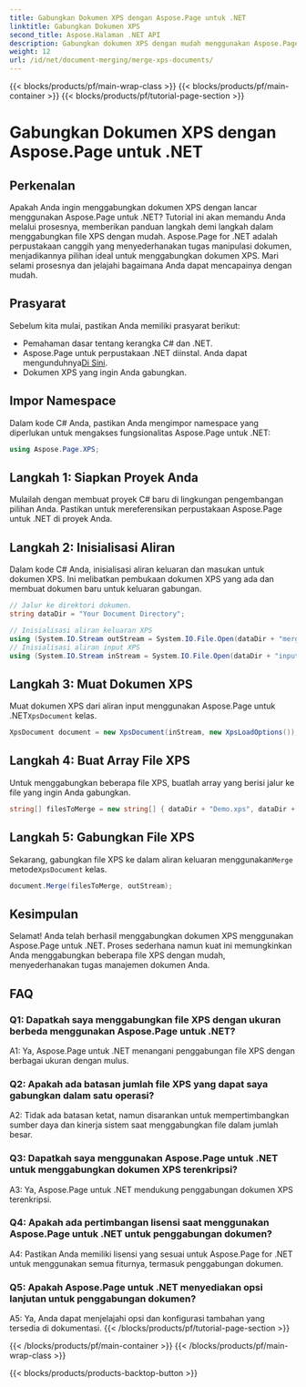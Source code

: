 ```yaml
---
title: Gabungkan Dokumen XPS dengan Aspose.Page untuk .NET
linktitle: Gabungkan Dokumen XPS
second_title: Aspose.Halaman .NET API
description: Gabungkan dokumen XPS dengan mudah menggunakan Aspose.Page untuk .NET. Ikuti panduan langkah demi langkah kami untuk pengelolaan dokumen yang lancar.
weight: 12
url: /id/net/document-merging/merge-xps-documents/
---
```


{{< blocks/products/pf/main-wrap-class >}}
{{< blocks/products/pf/main-container >}}
{{< blocks/products/pf/tutorial-page-section >}}

# Gabungkan Dokumen XPS dengan Aspose.Page untuk .NET

## Perkenalan

Apakah Anda ingin menggabungkan dokumen XPS dengan lancar menggunakan Aspose.Page untuk .NET? Tutorial ini akan memandu Anda melalui prosesnya, memberikan panduan langkah demi langkah dalam menggabungkan file XPS dengan mudah. Aspose.Page for .NET adalah perpustakaan canggih yang menyederhanakan tugas manipulasi dokumen, menjadikannya pilihan ideal untuk menggabungkan dokumen XPS. Mari selami prosesnya dan jelajahi bagaimana Anda dapat mencapainya dengan mudah.

## Prasyarat

Sebelum kita mulai, pastikan Anda memiliki prasyarat berikut:

- Pemahaman dasar tentang kerangka C# dan .NET.
-  Aspose.Page untuk perpustakaan .NET diinstal. Anda dapat mengunduhnya[Di Sini](https://releases.aspose.com/page/net/).
- Dokumen XPS yang ingin Anda gabungkan.

## Impor Namespace

Dalam kode C# Anda, pastikan Anda mengimpor namespace yang diperlukan untuk mengakses fungsionalitas Aspose.Page untuk .NET:

```csharp
using Aspose.Page.XPS;
```

## Langkah 1: Siapkan Proyek Anda

Mulailah dengan membuat proyek C# baru di lingkungan pengembangan pilihan Anda. Pastikan untuk mereferensikan perpustakaan Aspose.Page untuk .NET di proyek Anda.

## Langkah 2: Inisialisasi Aliran

Dalam kode C# Anda, inisialisasi aliran keluaran dan masukan untuk dokumen XPS. Ini melibatkan pembukaan dokumen XPS yang ada dan membuat dokumen baru untuk keluaran gabungan.

```csharp
// Jalur ke direktori dokumen.
string dataDir = "Your Document Directory";

// Inisialisasi aliran keluaran XPS
using (System.IO.Stream outStream = System.IO.File.Open(dataDir + "mergedXPSfiles.xps", System.IO.FileMode.OpenOrCreate, System.IO.FileAccess.Write))
// Inisialisasi aliran input XPS
using (System.IO.Stream inStream = System.IO.File.Open(dataDir + "input.xps", System.IO.FileMode.Open))
```

## Langkah 3: Muat Dokumen XPS

 Muat dokumen XPS dari aliran input menggunakan Aspose.Page untuk .NET`XpsDocument` kelas.

```csharp
XpsDocument document = new XpsDocument(inStream, new XpsLoadOptions());
```

## Langkah 4: Buat Array File XPS

Untuk menggabungkan beberapa file XPS, buatlah array yang berisi jalur ke file yang ingin Anda gabungkan.

```csharp
string[] filesToMerge = new string[] { dataDir + "Demo.xps", dataDir + "sample.xps" };
```

## Langkah 5: Gabungkan File XPS

 Sekarang, gabungkan file XPS ke dalam aliran keluaran menggunakan`Merge` metode`XpsDocument` kelas.

```csharp
document.Merge(filesToMerge, outStream);
```

## Kesimpulan

Selamat! Anda telah berhasil menggabungkan dokumen XPS menggunakan Aspose.Page untuk .NET. Proses sederhana namun kuat ini memungkinkan Anda menggabungkan beberapa file XPS dengan mudah, menyederhanakan tugas manajemen dokumen Anda.

## FAQ

### Q1: Dapatkah saya menggabungkan file XPS dengan ukuran berbeda menggunakan Aspose.Page untuk .NET?

A1: Ya, Aspose.Page untuk .NET menangani penggabungan file XPS dengan berbagai ukuran dengan mulus.

### Q2: Apakah ada batasan jumlah file XPS yang dapat saya gabungkan dalam satu operasi?

A2: Tidak ada batasan ketat, namun disarankan untuk mempertimbangkan sumber daya dan kinerja sistem saat menggabungkan file dalam jumlah besar.

### Q3: Dapatkah saya menggunakan Aspose.Page untuk .NET untuk menggabungkan dokumen XPS terenkripsi?

A3: Ya, Aspose.Page untuk .NET mendukung penggabungan dokumen XPS terenkripsi.

### Q4: Apakah ada pertimbangan lisensi saat menggunakan Aspose.Page untuk .NET untuk penggabungan dokumen?

A4: Pastikan Anda memiliki lisensi yang sesuai untuk Aspose.Page for .NET untuk menggunakan semua fiturnya, termasuk penggabungan dokumen.

### Q5: Apakah Aspose.Page untuk .NET menyediakan opsi lanjutan untuk penggabungan dokumen?

A5: Ya, Anda dapat menjelajahi opsi dan konfigurasi tambahan yang tersedia di dokumentasi.
{{< /blocks/products/pf/tutorial-page-section >}}

{{< /blocks/products/pf/main-container >}}
{{< /blocks/products/pf/main-wrap-class >}}

{{< blocks/products/products-backtop-button >}}
